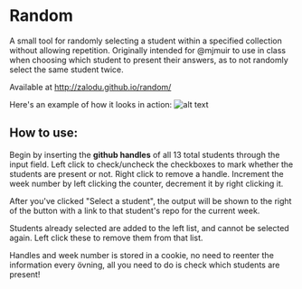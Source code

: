# Random
A small tool for randomly selecting a student within a specified collection without allowing repetition.
Originally intended for @mjmuir to use in class when choosing which student to present their answers, as to not randomly select the same student twice.

Available at http://zalodu.github.io/random/

Here's an example of how it looks in action:
![alt text](http://puu.sh/mOxQD/288eee2ed1.png "Example")

## How to use:
Begin by inserting the **github handles** of all 13 total students through the input field. Left click to check/uncheck the checkboxes to mark whether the students are present or not. Right click to remove a handle. Increment the week number by left clicking the counter, decrement it by right clicking it.

After you've clicked "Select a student", the output will be shown to the right of the button with a link to that student's repo for the current week.

Students already selected are added to the left list, and cannot be selected again. Left click these to remove them from that list.

Handles and week number is stored in a cookie, no need to reenter the information every övning, all you need to do is check which students are present!
